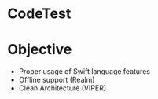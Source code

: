 # CodeTest
Objective
=============
- Proper usage of Swift language features
- Offline support (Realm)
- Clean Architecture (VIPER)
